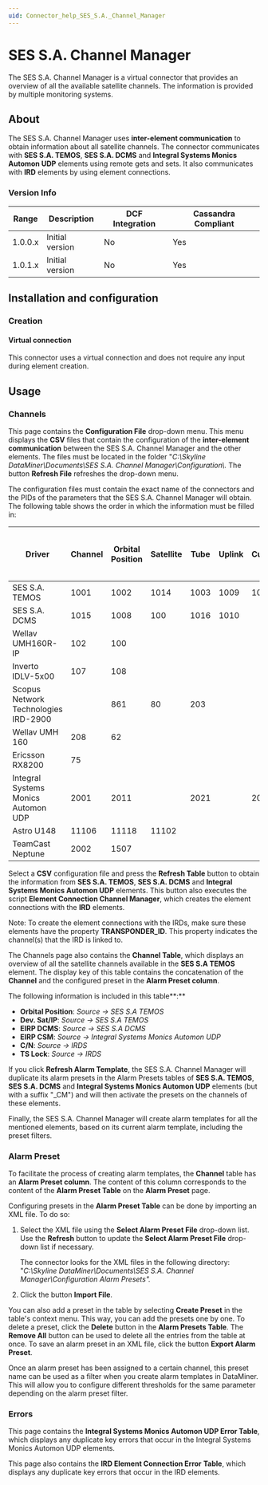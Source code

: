 ```yaml
---
uid: Connector_help_SES_S.A._Channel_Manager
---
```


# SES S.A. Channel Manager

The SES S.A. Channel Manager is a virtual connector that provides an overview of all the available satellite channels. The information is provided by multiple monitoring systems.

## About

The SES S.A. Channel Manager uses **inter-element communication** to obtain information about all satellite channels. The connector communicates with **SES S.A. TEMOS**, **SES S.A. DCMS** and **Integral Systems Monics Automon UDP** elements using remote gets and sets. It also communicates with **IRD** elements by using element connections.

### Version Info

| **Range** | **Description** | **DCF Integration** | **Cassandra Compliant** |
|------------------|-----------------|---------------------|-------------------------|
| 1.0.0.x          | Initial version | No                  | Yes                     |
| 1.0.1.x          | Initial version | No                  | Yes                     |

## Installation and configuration

### Creation

#### Virtual connection

This connector uses a virtual connection and does not require any input during element creation.

## Usage

### Channels

This page contains the **Configuration File** drop-down menu. This menu displays the **CSV** files that contain the configuration of the **inter-element communication** between the SES S.A. Channel Manager and the other elements. The files must be located in the folder "*C:\Skyline DataMiner\Documents\SES S.A. Channel Manager\Configuration\\.* The button **Refresh File** refreshes the drop-down menu.

The configuration files must contain the exact name of the connectors and the PIDs of the parameters that the SES S.A. Channel Manager will obtain. The following table shows the order in which the information must be filled in:

| **Driver**                           | **Channel** | **Orbital Position** | **Satellite** | **Tube** | **Uplink** | **Customer** | **Deviation** | **ULF** | **ULPol** | **DLF** | **DLFPol** | **ChainUplink** | **Modulation** | **DCMS Name** | **DCMS Channel Key** | **EIRP DCMS** | **EIRP CSM** | **C/N** | **Eb/No** | **TsLock** | **Monics CM Updates** | **Time Since Last EIRP Update** | **Last Modified EIRP** | **Time since last update** |
|--------------------------------------|-------------|----------------------|---------------|----------|------------|--------------|---------------|---------|-----------|---------|------------|-----------------|----------------|---------------|----------------------|---------------|--------------|---------|-----------|------------|-----------------------|---------------------------------|------------------------|----------------------------|
| SES S.A. TEMOS                       | 1001        | 1002                 | 1014          | 1003     | 1009       | 1012         | 1026          | 1005    | 1006      | 1007    | 1008       | 1010            | 1013           | 1030          | 1031                 |               |              |         |           |            |                       |                                 |                        |                            |
| SES S.A. DCMS                        | 1015        | 1008                 | 100           | 1016     | 1010       |              |               |         |           |         |            |                 |                |               |                      |               |              |         |           |            |                       |                                 |                        |                            |
| Wellav UMH160R-IP                    | 102         | 100                  |               |          |            |              |               |         |           |         |            |                 |                |               |                      |               |              |         |           |            |                       |                                 |                        |                            |
| Inverto IDLV-5x00                    | 107         | 108                  |               |          |            |              |               |         |           |         |            |                 |                |               |                      |               |              |         |           |            |                       |                                 |                        |                            |
| Scopus Network Technologies IRD-2900 |             | 861                  | 80            | 203      |            |              |               |         |           |         |            |                 |                |               |                      |               |              |         |           |            |                       |                                 |                        |                            |
| Wellav UMH 160                       | 208         | 62                   |               |          |            |              |               |         |           |         |            |                 |                |               |                      |               |              |         |           |            |                       |                                 |                        |                            |
| Ericsson RX8200                      | 75          |                      |               |          |            |              |               |         |           |         |            |                 |                |               |                      |               |              |         |           |            |                       |                                 |                        |                            |
| Integral Systems Monics Automon UDP  | 2001        | 2011                 |               | 2021     |            | 2022         |               |         |           |         |            |                 |                |               |                      |               |              |         |           |            |                       |                                 |                        |                            |
| Astro U148                           | 11106       | 11118                | 11102         |          |            |              |               |         |           |         |            |                 |                |               |                      |               |              |         |           |            |                       |                                 |                        |                            |
| TeamCast Neptune                     | 2002        | 1507                 |               |          |            |              |               |         |           |         |            |                 |                |               |                      |               |              |         |           |            |                       |                                 |                        |                            |

Select a **CSV** configuration file and press the **Refresh Table** button to obtain the information from **SES S.A. TEMOS**, **SES S.A. DCMS** and **Integral Systems Monics Automon UDP** elements. This button also executes the script **Element Connection Channel Manager**, which creates the element connections with the **IRD** elements.

Note: To create the element connections with the IRDs, make sure these elements have the property **TRANSPONDER_ID**. This property indicates the channel(s) that the IRD is linked to.

The Channels page also contains the **Channel Table**, which displays an overview of all the satellite channels available in the **SES S.A TEMOS** element. The display key of this table contains the concatenation of the **Channel** and the configured preset in the **Alarm Preset column**.

The following information is included in this table**:**

- **Orbital Position**: *Source -\> SES S.A TEMOS*
- **Dev. Sat/IP**: *Source -\> SES S.A TEMOS*
- **EIRP DCMS**: *Source -\> SES S.A DCMS*
- **EIRP CSM**: *Source -\> Integral Systems Monics Automon UDP*
- **C/N**: *Source -\> IRDS*
- **TS Lock**: *Source -\> IRDS*

If you click **Refresh Alarm Template**, the SES S.A. Channel Manager will duplicate its alarm presets in the Alarm Presets tables of **SES S.A. TEMOS**, **SES S.A. DCMS** and **Integral Systems Monics Automon UDP** elements (but with a suffix "\_CM") and will then activate the presets on the channels of these elements.

Finally, the SES S.A. Channel Manager will create alarm templates for all the mentioned elements, based on its current alarm template, including the preset filters.

### Alarm Preset

To facilitate the process of creating alarm templates, the **Channel** table has an **Alarm Preset column**. The content of this column corresponds to the content of the **Alarm Preset Table** on the **Alarm Preset** page.

Configuring presets in the **Alarm Preset Table** can be done by importing an XML file. To do so:

1. Select the XML file using the **Select Alarm Preset File** drop-down list. Use the **Refresh** button to update the **Select Alarm Preset File** drop-down list if necessary.

   The connector looks for the XML files in the following directory: "*C:\Skyline DataMiner\Documents\SES S.A. Channel Manager\Configuration Alarm Presets".*

1. Click the button **Import File**.

You can also add a preset in the table by selecting **Create Preset** in the table's context menu. This way, you can add the presets one by one. To delete a preset, click the **Delete** button in the **Alarm Presets Table**. The **Remove All** button can be used to delete all the entries from the table at once. To save an alarm preset in an XML file, click the button **Export Alarm Preset**.

Once an alarm preset has been assigned to a certain channel, this preset name can be used as a filter when you create alarm templates in DataMiner. This will allow you to configure different thresholds for the same parameter depending on the alarm preset filter.

### Errors

This page contains the **Integral Systems Monics Automon UDP Error Table**, which displays any duplicate key errors that occur in the Integral Systems Monics Automon UDP elements.

This page also contains the **IRD Element Connection Error** **Table**, which displays any duplicate key errors that occur in the IRD elements.

